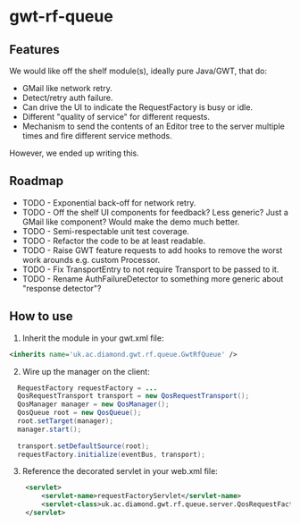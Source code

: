 gwt-rf-queue
============

Features
--------
We would like off the shelf module(s), ideally pure Java/GWT, that do:
* GMail like network retry.
* Detect/retry auth failure.
* Can drive the UI to indicate the RequestFactory is busy or idle.
* Different "quality of service" for different requests.
* Mechanism to send the contents of an Editor tree to the server multiple times and fire different service methods.

However, we ended up writing this.

Roadmap
-------
* TODO - Exponential back-off for network retry.
* TODO - Off the shelf UI components for feedback? Less generic? Just a GMail like component? Would make the demo much better.
* TODO - Semi-respectable unit test coverage.
* TODO - Refactor the code to be at least readable.
* TODO - Raise GWT feature requests to add hooks to remove the worst work arounds e.g. custom Processor.
* TODO - Fix TransportEntry to not require Transport to be passed to it.
* TODO - Rename AuthFailureDetector to something more generic about "response detector"?


How to use
----------
1) Inherit the module in your gwt.xml file:
```xml
<inherits name='uk.ac.diamond.gwt.rf.queue.GwtRfQueue' />
```

2) Wire up the manager on the client:

```java
  RequestFactory requestFactory = ...
  QosRequestTransport transport = new QosRequestTransport();
  QosManager manager = new QosManager();
  QosQueue root = new QosQueue();
  root.setTarget(manager);
  manager.start();
  
  transport.setDefaultSource(root);
  requestFactory.initialize(eventBus, transport);
```

3) Reference the decorated servlet in your web.xml file:

```xml
    <servlet>
        <servlet-name>requestFactoryServlet</servlet-name>
        <servlet-class>uk.ac.diamond.gwt.rf.queue.server.QosRequestFactoryServlet</servlet-class>
    </servlet>
```

